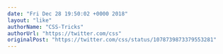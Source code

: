 ```yaml
---
date: "Fri Dec 28 19:50:02 +0000 2018"
layout: "like"
authorName: "CSS-Tricks"
authorUrl: "https://twitter.com/css"
originalPost: "https://twitter.com/css/status/1078739873379553281"
---
```

